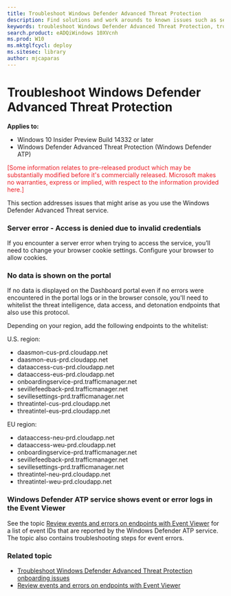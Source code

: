 ```yaml
---
title: Troubleshoot Windows Defender Advanced Threat Protection
description: Find solutions and work arounds to known issues such as server errors when trying to access the service.
keywords: troubleshoot Windows Defender Advanced Threat Protection, troubleshoot Windows ATP, server error, access denied, invalid credentials, no data, dashboard portal, whitelist, event viewer
search.product: eADQiWindows 10XVcnh
ms.prod: W10
ms.mktglfcycl: deploy
ms.sitesec: library
author: mjcaparas
---
```

# Troubleshoot Windows Defender Advanced Threat Protection

**Applies to:**

- Windows 10 Insider Preview Build 14332 or later
- Windows Defender Advanced Threat Protection (Windows Defender ATP)

<span style="color:#ED1C24;">[Some information relates to pre-released product which may be substantially modified before it's commercially released. Microsoft makes no warranties, express or implied, with respect to the information provided here.]</span>

This section addresses issues that might arise as you use the Windows Defender Advanced Threat service.

### Server error - Access is denied due to invalid credentials
If you encounter a server error when trying to access the service, you’ll need to change your browser cookie settings.
Configure your browser to allow cookies.

### No data is shown on the portal
If no data is displayed on the Dashboard portal even if no errors were encountered in the portal logs or in the browser console, you'll need to whitelist the threat intelligence, data access, and detonation endpoints that also use this protocol.

Depending on your region, add the following endpoints to the whitelist:

U.S. region:

- daasmon-cus-prd.cloudapp.net			
- daasmon-eus-prd.cloudapp.net			
- dataaccess-cus-prd.cloudapp.net			
- dataaccess-eus-prd.cloudapp.net			
- onboardingservice-prd.trafficmanager.net			
- sevillefeedback-prd.trafficmanager.net			
- sevillesettings-prd.trafficmanager.net			
- threatintel-cus-prd.cloudapp.net			
- threatintel-eus-prd.cloudapp.net			



EU region:

- dataaccess-neu-prd.cloudapp.net
- dataaccess-weu-prd.cloudapp.net
- onboardingservice-prd.trafficmanager.net
- sevillefeedback-prd.trafficmanager.net
- sevillesettings-prd.trafficmanager.net
- threatintel-neu-prd.cloudapp.net
- threatintel-weu-prd.cloudapp.net


### Windows Defender ATP service shows event or error logs in the Event Viewer

See the topic [Review events and errors on endpoints with Event Viewer](event-error-codes-windows-defender-advanced-threat-protection.md) for a list of event IDs that are reported by the Windows Defender ATP service. The topic also contains troubleshooting steps for event errors.


### Related topic
- [Troubleshoot Windows Defender Advanced Threat Protection onboarding issues](troubleshoot-onboarding-windows-defender-advanced-threat-protection.md)
- [Review events and errors on endpoints with Event Viewer](event-error-codes-windows-defender-advanced-threat-protection.md)
